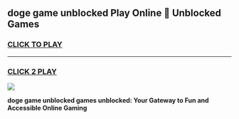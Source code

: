 
## doge game unblocked Play Online 👋 Unblocked Games
<h3>
<a href="https://premium.freeplayer.one?title=doge_game_unblocked&ref=19F">CLICK TO PLAY</a></h3>
<hr>

<h3>
<a href="https://premium.freeplayer.one?title=doge_game_unblocked&ref=19F">CLICK 2 PLAY</a>
  
</h3>

<a href="https://premium.freeplayer.one?title=doge_game_unblocked&ref=19F"><img src="https://clearcache.store/games.png"></a>


**doge game unblocked games unblocked: Your Gateway to Fun and Accessible Online Gaming**
